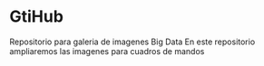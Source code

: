 # GtiHub
Repositorio para galeria de imagenes Big Data
En este repositorio ampliaremos las imagenes para cuadros de mandos
